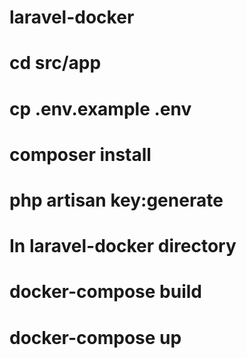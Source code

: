 # laravel-docker

# cd src/app
# cp .env.example .env
# composer install
# php artisan key:generate

# In laravel-docker directory
# docker-compose build
# docker-compose up
